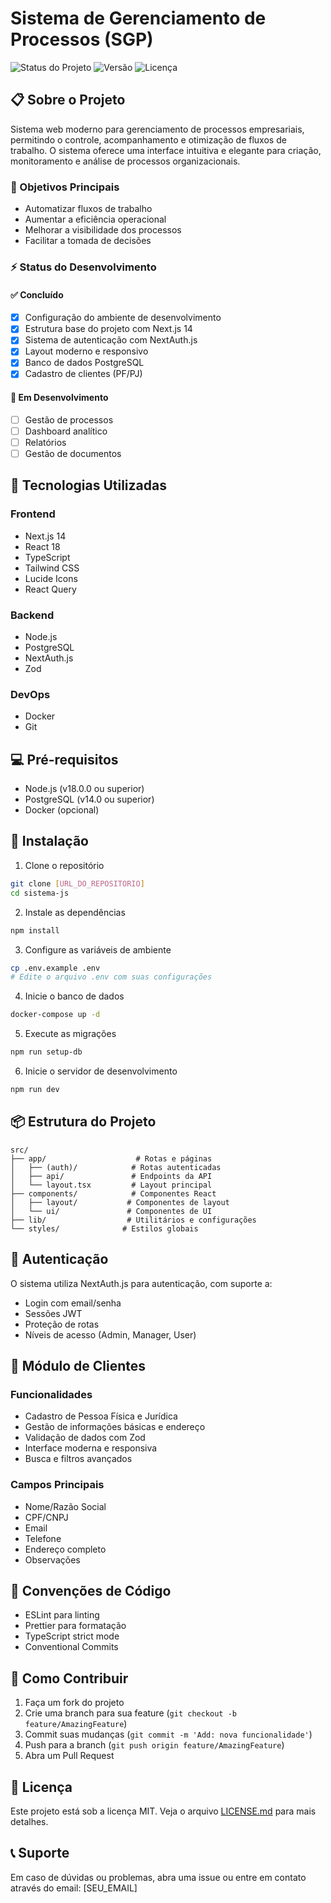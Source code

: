 # Sistema de Gerenciamento de Processos (SGP)

![Status do Projeto](https://img.shields.io/badge/Status-Em%20Desenvolvimento-yellow)
![Versão](https://img.shields.io/badge/Versão-1.0.0-blue)
![Licença](https://img.shields.io/badge/Licença-MIT-green)

## 📋 Sobre o Projeto

Sistema web moderno para gerenciamento de processos empresariais, permitindo o controle, acompanhamento e otimização de fluxos de trabalho. O sistema oferece uma interface intuitiva e elegante para criação, monitoramento e análise de processos organizacionais.

### 🎯 Objetivos Principais
- Automatizar fluxos de trabalho
- Aumentar a eficiência operacional
- Melhorar a visibilidade dos processos
- Facilitar a tomada de decisões

### ⚡ Status do Desenvolvimento

#### ✅ Concluído
- [x] Configuração do ambiente de desenvolvimento
- [x] Estrutura base do projeto com Next.js 14
- [x] Sistema de autenticação com NextAuth.js
- [x] Layout moderno e responsivo
- [x] Banco de dados PostgreSQL
- [x] Cadastro de clientes (PF/PJ)

#### 🚧 Em Desenvolvimento
- [ ] Gestão de processos
- [ ] Dashboard analítico
- [ ] Relatórios
- [ ] Gestão de documentos

## 🚀 Tecnologias Utilizadas

### Frontend
- Next.js 14
- React 18
- TypeScript
- Tailwind CSS
- Lucide Icons
- React Query

### Backend
- Node.js
- PostgreSQL
- NextAuth.js
- Zod

### DevOps
- Docker
- Git

## 💻 Pré-requisitos

- Node.js (v18.0.0 ou superior)
- PostgreSQL (v14.0 ou superior)
- Docker (opcional)

## 🔧 Instalação

1. Clone o repositório
```bash
git clone [URL_DO_REPOSITORIO]
cd sistema-js
```

2. Instale as dependências
```bash
npm install
```

3. Configure as variáveis de ambiente
```bash
cp .env.example .env
# Edite o arquivo .env com suas configurações
```

4. Inicie o banco de dados
```bash
docker-compose up -d
```

5. Execute as migrações
```bash
npm run setup-db
```

6. Inicie o servidor de desenvolvimento
```bash
npm run dev
```

## 📦 Estrutura do Projeto

```
src/
├── app/                    # Rotas e páginas
│   ├── (auth)/            # Rotas autenticadas
│   ├── api/               # Endpoints da API
│   └── layout.tsx         # Layout principal
├── components/            # Componentes React
│   ├── layout/           # Componentes de layout
│   └── ui/               # Componentes de UI
├── lib/                  # Utilitários e configurações
└── styles/              # Estilos globais
```

## 🔐 Autenticação

O sistema utiliza NextAuth.js para autenticação, com suporte a:
- Login com email/senha
- Sessões JWT
- Proteção de rotas
- Níveis de acesso (Admin, Manager, User)

## 👥 Módulo de Clientes

### Funcionalidades
- Cadastro de Pessoa Física e Jurídica
- Gestão de informações básicas e endereço
- Validação de dados com Zod
- Interface moderna e responsiva
- Busca e filtros avançados

### Campos Principais
- Nome/Razão Social
- CPF/CNPJ
- Email
- Telefone
- Endereço completo
- Observações

## 📝 Convenções de Código

- ESLint para linting
- Prettier para formatação
- TypeScript strict mode
- Conventional Commits

## 🤝 Como Contribuir

1. Faça um fork do projeto
2. Crie uma branch para sua feature (`git checkout -b feature/AmazingFeature`)
3. Commit suas mudanças (`git commit -m 'Add: nova funcionalidade'`)
4. Push para a branch (`git push origin feature/AmazingFeature`)
5. Abra um Pull Request

## 📄 Licença

Este projeto está sob a licença MIT. Veja o arquivo [LICENSE.md](LICENSE.md) para mais detalhes.

## 📞 Suporte

Em caso de dúvidas ou problemas, abra uma issue ou entre em contato através do email: [SEU_EMAIL]